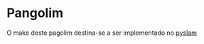 # Pangolim

O make deste pagolim destina-se a ser implementado no [pyslam](https://github.com/ljkeller/PySlam?tab=readme-ov-file)
